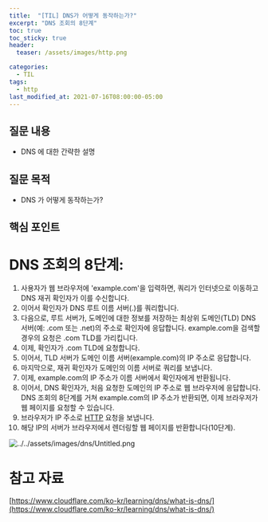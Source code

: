 ```yaml
---
title:  "[TIL] DNS가 어떻게 동작하는가?"
excerpt: "DNS 조회의 8단계"
toc: true
toc_sticky: true
header:
  teaser: /assets/images/http.png

categories:
  - TIL
tags:
  - http
last_modified_at: 2021-07-16T08:00:00-05:00
---
```

## 질문 내용

- DNS 에 대한 간략한 설명

## 질문 목적

- DNS 가 어떻게 동작하는가?

## 핵심 포인트

# **DNS 조회의 8단계:**

1. 사용자가 웹 브라우저에 'example.com'을 입력하면, 쿼리가 인터넷으로 이동하고 DNS 재귀 확인자가 이를 수신합니다.
2. 이어서 확인자가 DNS 루트 이름 서버(.)를 쿼리합니다.
3. 다음으로, 루트 서버가, 도메인에 대한 정보를 저장하는 최상위 도메인(TLD) DNS 서버(예: .com 또는 .net)의 주소로 확인자에 응답합니다. example.com을 검색할 경우의 요청은 .com TLD를 가리킵니다.
4. 이제, 확인자가 .com TLD에 요청합니다.
5. 이어서, TLD 서버가 도메인 이름 서버(example.com)의 IP 주소로 응답합니다.
6. 마지막으로, 재귀 확인자가 도메인의 이름 서버로 쿼리를 보냅니다.
7. 이제, example.com의 IP 주소가 이름 서버에서 확인자에게 반환됩니다.
8. 이어서, DNS 확인자가, 처음 요청한 도메인의 IP 주소로 웹 브라우저에 응답합니다.
   DNS 조회의 8단계를 거쳐 example.com의 IP 주소가 반환되면, 이제 브라우저가 웹 페이지를 요청할 수 있습니다.
9. 브라우저가 IP 주소로 [HTTP](https://www.cloudflare.com/learning/ddos/glossary/hypertext-transfer-protocol-http/) 요청을 보냅니다.
10. 해당 IP의 서버가 브라우저에서 렌더링할 웹 페이지를 반환합니다(10단계).

![../../assets/images/dns/Untitled.png](dns%2011df0d50667f4126a294ce2ceb87cb6b/Untitled.png)

# 참고 자료

[https://www.cloudflare.com/ko-kr/learning/dns/what-is-dns/](https://www.cloudflare.com/ko-kr/learning/dns/what-is-dns/)